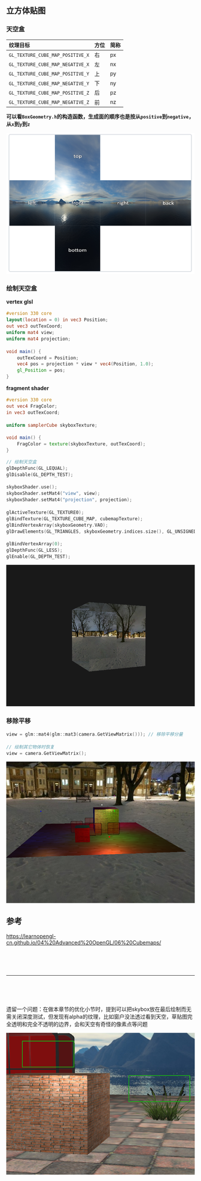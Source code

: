 ## 立方体贴图

### 天空盒

| 纹理目标                         | 方位 | 简称 |
| :------------------------------- | :--- | :--- |
| `GL_TEXTURE_CUBE_MAP_POSITIVE_X` | 右   | px   |
| `GL_TEXTURE_CUBE_MAP_NEGATIVE_X` | 左   | nx   |
| `GL_TEXTURE_CUBE_MAP_POSITIVE_Y` | 上   | py   |
| `GL_TEXTURE_CUBE_MAP_NEGATIVE_Y` | 下   | ny   |
| `GL_TEXTURE_CUBE_MAP_POSITIVE_Z` | 后   | pz   |
| `GL_TEXTURE_CUBE_MAP_NEGATIVE_Z` | 前   | nz   |

**可以看`BoxGeometry.h`的构造函数，生成面的顺序也是按从`positive`到`negative`，从`x`到`y`到`z`**

![](img/1.png)

### 绘制天空盒

**vertex glsl**

```glsl
#version 330 core
layout(location = 0) in vec3 Position;
out vec3 outTexCoord;
uniform mat4 view;
uniform mat4 projection;

void main() {
	outTexCoord = Position;
	vec4 pos = projection * view * vec4(Position, 1.0);
	gl_Position = pos;
}
```

**fragment shader**

```glsl
#version 330 core
out vec4 FragColor;
in vec3 outTexCoord;

uniform samplerCube skyboxTexture;

void main() {
    FragColor = texture(skyboxTexture, outTexCoord);
}
```

```c++
// 绘制天空盒
glDepthFunc(GL_LEQUAL);
glDisable(GL_DEPTH_TEST);

skyboxShader.use();
skyboxShader.setMat4("view", view);
skyboxShader.setMat4("projection", projection);

glActiveTexture(GL_TEXTURE0);
glBindTexture(GL_TEXTURE_CUBE_MAP, cubemapTexture);
glBindVertexArray(skyboxGeometry.VAO);
glDrawElements(GL_TRIANGLES, skyboxGeometry.indices.size(), GL_UNSIGNED_INT, 0);

glBindVertexArray(0);
glDepthFunc(GL_LESS);
glEnable(GL_DEPTH_TEST);
```

![](img/2.png)

### 移除平移

```c++
view = glm::mat4(glm::mat3(camera.GetViewMatrix())); // 移除平移分量

// 绘制其它物体时恢复
view = camera.GetViewMatrix();
```

![](img/3.png)


## 参考

https://learnopengl-cn.github.io/04%20Advanced%20OpenGL/06%20Cubemaps/

<br>
<br>
<br>


-----

<br>
<br>
<br>

遗留一个问题：在做本章节的优化小节时，提到可以把skybox放在最后绘制而无需关闭深度测试，但发现有alpha的纹理，比如窗户没法透过看到天空，草贴图完全透明和完全不透明的边界，会和天空有奇怪的像素点等问题

![](img/4.png)